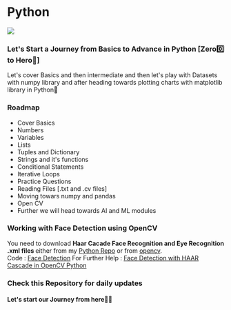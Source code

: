 # Python
<img src="https://encrypted-tbn0.gstatic.com/images?q=tbn:ANd9GcScd6k7pKg_CtDgGR-bYlT3QZ7XwZ3NtzSz8Q&usqp=CAU">

### Let's Start a Journey from Basics to Advance in Python [Zero0️⃣ to Hero🦸]
Let's cover Basics and then intermediate and then let's play with Datasets with numpy library and after heading towards plotting charts with matplotlib library in Python🐍

### Roadmap
- Cover Basics
- Numbers
- Variables
- Lists
- Tuples and Dictionary
- Strings and it's functions
- Conditional Statements
- Iterative Loops
- Practice Questions
- Reading Files [.txt and .cv files]
- Moving towars numpy and pandas
- Open CV
- Further we will head towards AI and ML modules

### Working with Face Detection using OpenCV
You need to download <strong>Haar Cacade Face Recognition and Eye Recognition .xml files </strong> either from my <a href="https://github.com/ShahStavan/Python">Python Repo</a> or from <a href="https://github.com/ShahStavan/opencv/tree/master/data/haarcascades">opencv</a>. <br>
Code : <a href="https://github.com/ShahStavan/Python/blob/main/facedetection.py">Face Detection</a>
For Further Help : <a href="https://machinelearningknowledge.ai/face-detection-with-haar-cascade-in-opencv-python/"> Face Detection with HAAR Cascade in OpenCV Python </a>

### Check this Repository for daily updates
#### Let's start our Journey from here🚴‍♂️
